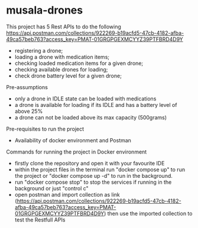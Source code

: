 # musala-drones
This project has 5 Rest APIs to do the following
https://api.postman.com/collections/922269-b19acfd5-47cb-4182-afba-49ca57beb763?access_key=PMAT-01GRGPGEXMCYYZ39PTFBRD4D9Y
- registering a drone;
- loading a drone with medication items;
- checking loaded medication items for a given drone; 
- checking available drones for loading;
- check drone battery level for a given drone;

Pre-assumptions
- only a drone in IDLE state can be loaded with medications
- a drone is available for loading if its IDLE and has a battery level of above 25%
- a drone can not be loaded above its max capacity (500grams)

Pre-requisites to run the project
- Availability of docker environment and Postman

Commands for running the project in Docker environment
- firstly clone the repository and open it with your favourite IDE
- within the project files in the terminal run "docker compose up" to run the project or "docker compose up -d" to run in the background.
- run "docker compose stop" to stop the services if running in the background or just "control c"
- open postman and import collection as link (https://api.postman.com/collections/922269-b19acfd5-47cb-4182-afba-49ca57beb763?access_key=PMAT-01GRGPGEXMCYYZ39PTFBRD4D9Y) then use the imported collection to test the Restfull APIs


